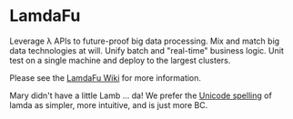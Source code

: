 # LamdaFu

Leverage &#955; APIs to future-proof big data processing.  Mix and match big data technologies at will.  Unify batch and "real-time" business logic.  Unit test on a single machine and deploy to the largest clusters.

Please see the [LamdaFu Wiki](../../wiki) for more information.

Mary didn't have a little Lamb ... da!  We prefer the [Unicode spelling](http://unicode-search.net/unicode-namesearch.pl?term=LAMDA) of lamda as simpler, more intuitive, and is just more BC.


